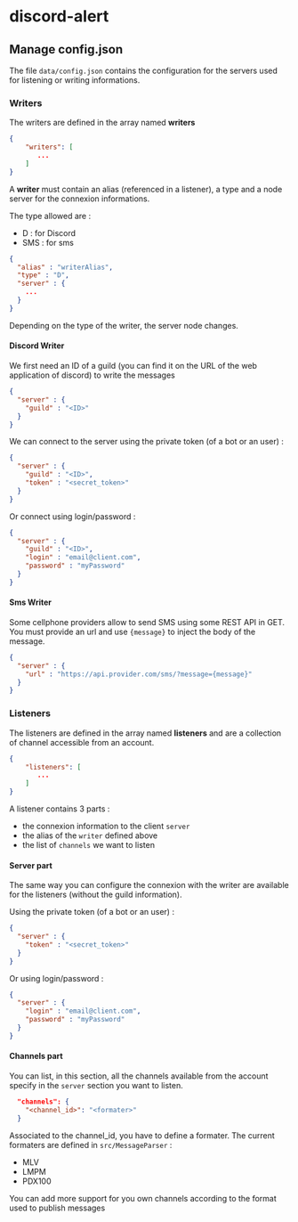 # discord-alert

## Manage config.json

The file `data/config.json` contains the configuration for the servers used for listening or writing informations.

### Writers

The writers are defined in the array named **writers**
```json
{
    "writers": [
       ... 
    ]
}
```

A **writer** must contain an alias (referenced in a listener), a type and a node server for the connexion informations. 

The type allowed are :
* D : for Discord
* SMS : for sms

```json
{
  "alias" : "writerAlias",
  "type" : "D",
  "server" : {
    ...
  }  
}
```

Depending on the type of the writer, the server node changes.

#### Discord Writer

We first need an ID of a guild (you can find it on the URL of the web application of discord) to write the messages 
```json
{
  "server" : {
    "guild" : "<ID>"
  }  
}
```

We can connect to the server using the private token (of a bot or an user) :
```json
{
  "server" : {
    "guild" : "<ID>",
    "token" : "<secret_token>"
  }  
}
```

Or connect using login/password :
```json
{
  "server" : {
    "guild" : "<ID>",
    "login" : "email@client.com",
    "password" : "myPassword"
  }  
}
```

#### Sms Writer

Some cellphone providers allow to send SMS using some REST API in GET. You must provide an url and use `{message}` to inject the body of the message.
 
```json
{
  "server" : {
    "url" : "https://api.provider.com/sms/?message={message}"
  }  
}
```

### Listeners

The listeners are defined in the array named **listeners** and are a collection of channel accessible from an account.
```json
{
    "listeners": [
       ... 
    ]
}
```

A listener contains 3 parts :
* the connexion information to the client `server`
* the alias of the `writer` defined above
* the list of `channels` we want to listen

#### Server part
The same way you can configure the connexion with the writer are available for the listeners (without the guild information).

Using the private token (of a bot or an user) :
```json
{
  "server" : {
    "token" : "<secret_token>"
  }  
}
```

Or using login/password :
```json
{
  "server" : {
    "login" : "email@client.com",
    "password" : "myPassword"
  }  
}
```

#### Channels part

You can list, in this section, all the channels available from the account specify in the `server` section you want to listen.
```json
  "channels": {
    "<channel_id>": "<formater>"
  }
```

Associated to the channel_id, you have to define a formater. The current formaters are defined in `src/MessageParser` :
* MLV
* LMPM
* PDX100

You can add more support for you own channels according to the format used to publish messages 